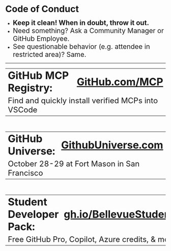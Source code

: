 <!--
README for peckjon/puppy – uses inline style for text sizing with rem units, no h1/h2/h3 tags.
-->

<span style="font-size:2em; font-weight:bold;">Code of Conduct</span>

<ul>
  <li><span style="font-size:1.5em;"><b>Keep it clean! When in doubt, throw it out.</b></span></li>
  <li><span style="font-size:1.5em;">Need something? Ask a Community Manager or GitHub Employee.</span></li>
  <li><span style="font-size:1.5em;">See questionable behavior (e.g. attendee in restricted area)? Same.</span></li>
</ul>

<hr/>

<table>
  <tr>
    <td><span style="font-size:2em; font-weight:bold;">GitHub MCP Registry:</span></td>
    <td><a href="https://github.com/mcp" style="font-size:2em; font-weight:bold;">GitHub.com/MCP</a></td>
  </tr>
  <tr>
    <td colspan="2"><span style="font-size:1.5em;">Find and quickly install verified MCPs into VSCode</span></td>
  </tr>
</table>

<br/>

<table>
  <tr>
    <td><span style="font-size:2em; font-weight:bold;">GitHub Universe:</span></td>
    <td><a href="https://githubuniverse.com" style="font-size:2em; font-weight:bold;">GithubUniverse.com</a></td>
  </tr>
  <tr>
    <td colspan="2"><span style="font-size:1.5em;">October 28-29 at Fort Mason in San Francisco</span></td>
  </tr>
</table>

<br/>

<table>
  <tr>
    <td><span style="font-size:2em; font-weight:bold;">Student Developer Pack:</span></td>
    <td><a href="https://gh.io/bellevuestudents" style="font-size:2em; font-weight:bold;">gh.io/BellevueStudents</a></td>
  </tr>
  <tr>
    <td colspan="2"><span style="font-size:1.5em;">Free GitHub Pro, Copilot, Azure credits, &amp; more</span></td>
  </tr>
</table>
